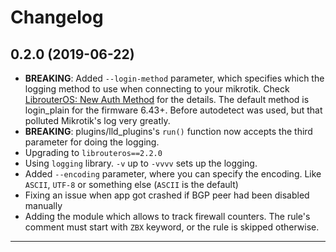Changelog
=========

## 0.2.0 (2019-06-22)
* **BREAKING**: Added `--login-method` parameter, which specifies which the logging method to use when connecting to your mikrotik.
  Check [LibrouterOS: New Auth Method] for the details. The default method is login_plain for the firmware 6.43+.
  Before autodetect was used, but that polluted Mikrotik's log very greatly.
* **BREAKING**: plugins/lld_plugins's `run()` function now accepts the third parameter for doing the logging.
* Upgrading to `librouteros==2.2.0`
* Using `logging` library. `-v` up to `-vvvv` sets up the logging.
* Added `--encoding` parameter, where you can specify the encoding. Like `ASCII`, `UTF-8` or something else (`ASCII` is the default)
* Fixing an issue when app got crashed if BGP peer had been disabled manually
* Adding the module which allows to track firewall counters. The rule's comment must start with `ZBX` keyword, or the rule is skipped otherwise.


---
[LibrouterOS: New Auth Method]: https://librouteros.readthedocs.io/en/latest/usage.html#new-auth-method
